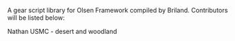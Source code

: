 A gear script library for Olsen Framework compiled by Briland. 
Contributors will be listed below:

Nathan USMC - desert and woodland
